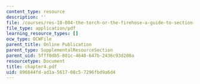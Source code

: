 ```yaml
---
content_type: resource
description: ''
file: /courses/res-18-004-the-torch-or-the-firehose-a-guide-to-section-teaching-spring-2009/896044fdad1a561708c57296fbd9a6d4_chapter4.pdf
file_type: application/pdf
learning_resource_types: []
ocw_type: OCWFile
parent_title: Online Publication
parent_type: SupplementalResourceSection
parent_uid: 5fff0db5-801c-4640-647b-2436c93d280a
resourcetype: Document
title: chapter4.pdf
uid: 896044fd-ad1a-5617-08c5-7296fbd9a6d4
---
```

